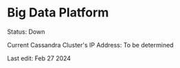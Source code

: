 # Big Data Platform

Status: Down

Current Cassandra Cluster's IP Address: To be determined

Last edit: Feb 27 2024
